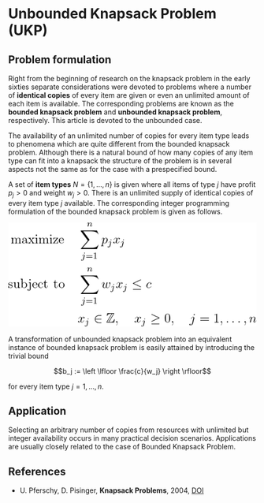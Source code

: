 # Unbounded Knapsack Problem (UKP)


## Problem formulation

Right from the beginning of research on the knapsack problem in the early sixties
separate considerations were devoted to problems where a number of **identical copies**
of every item are given or even an unlimited amount of each item is available.
The corresponding problems are known as the **bounded knapsack problem** and **unbounded knapsack problem**, respectively.
This article is devoted to the unbounded case.

The availability of an unlimited number of copies for every item type leads to phenomena which are quite different from the bounded knapsack problem.
Although there is a natural bound of how many copies of any item type can fit into
a knapsack the structure of the problem is in several aspects not the same as for
the case with a prespecified bound.

A set of **item types** $N = \lbrace 1, \ldots, n \rbrace$ is given where all items of type $j$ have
profit $p_j > 0$ and weight $w_j > 0$. There is an unlimited supply of identical copies of every item type $j$ available.
The corresponding integer programming formulation of the bounded knapsack problem is given as follows.

![Mathematical formulation](./problem.png)


A transformation of unbounded knapsack problem into an equivalent instance of bounded knapsack problem is easily attained
by introducing the trivial bound
```math
b_j := \left \lfloor \frac{c}{w_j} \right \rfloor
```
for every item type $j = 1, \ldots , n$.


## Application

Selecting an arbitrary number of copies from resources with unlimited but integer
availability occurs in many practical decision scenarios. Applications are usually
closely related to the case of Bounded Knapsack Problem.


## References
+ U. Pferschy, D. Pisinger, **Knapsack Problems**, 2004, [DOI](https://doi.org/10.1007/978-3-540-24777-7)
